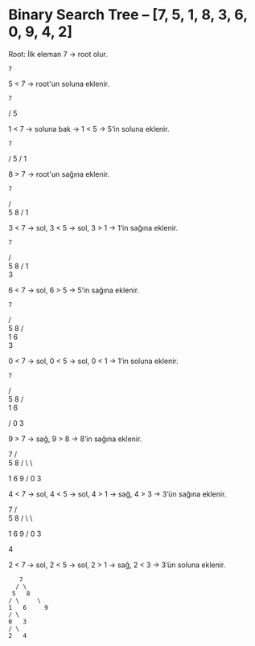 # Binary Search Tree – [7, 5, 1, 8, 3, 6, 0, 9, 4, 2]

Root: İlk eleman 7 → root olur.

    7

5 < 7 → root'un soluna eklenir.

    7

/
5

1 < 7 → soluna bak → 1 < 5 → 5’in soluna eklenir.

    7

/
5
/
1

8 > 7 → root'un sağına eklenir.

    7

/ \
 5 8
/
1

3 < 7 → sol, 3 < 5 → sol, 3 > 1 → 1’in sağına eklenir.

    7

/ \
 5 8
/
1
\
 3

6 < 7 → sol, 6 > 5 → 5’in sağına eklenir.

    7

/ \
 5 8
/ \
1 6
\
 3

0 < 7 → sol, 0 < 5 → sol, 0 < 1 → 1’in soluna eklenir.

    7

/ \
 5 8
/ \
1 6

/
0 3

9 > 7 → sağ, 9 > 8 → 8’in sağına eklenir.

7
/ \
 5 8
/ \ \

1 6 9
/
0 3

4 < 7 → sol, 4 < 5 → sol, 4 > 1 → sağ, 4 > 3 → 3’ün sağına eklenir.

7
/ \
 5 8
/ \ \

1 6 9
/
0 3

4

2 < 7 → sol, 2 < 5 → sol, 2 > 1 → sağ, 2 < 3 → 3’ün soluna eklenir.

```
   7
  / \
 5   8
/ \     \
1   6     9
/ \
0   3
/ \
2   4
```
